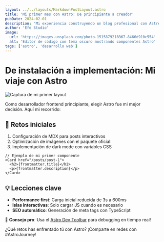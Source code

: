 ```yaml
---
layout: ../../layouts/MarkdownPostLayout.astro
title: 'Mi primer mes con Astro: De principiante a creador'
pubDate: 2024-02-01
description: 'Mi experiencia construyendo un blog profesional con Astro desde cero'
author: 'Efe Studio'
image:
  url: 'https://images.unsplash.com/photo-1515879218367-8466d910c554'
  alt: 'Editor de código con tema oscuro mostrando componentes Astro'
tags: ['astro', 'desarrollo web']
---
```


# De instalación a implementación: Mi viaje con Astro

![Captura de mi primer layout](https://i.imgur.com/7G4QMJE.png)

Como desarrollador frontend principiante, elegir Astro fue mi mejor decisión. Aquí mi recorrido:

## 🔧 Retos iniciales

1. Configuración de MDX para posts interactivos
2. Optimización de imágenes con el paquete oficial
3. Implementación de dark mode con variables CSS

```astro
// Ejemplo de mi primer componente
<Card href="/posts/post-1">
  <h2>{frontmatter.title}</h2>
  <p>{frontmatter.description}</p>
</Card>
```

## 💡 Lecciones clave

- **Performance first**: Carga inicial reducida de 3s a 600ms
- **Islas interactivas**: Solo cargar JS cuando es necesario
- **SEO automático**: Generación de meta tags con TypeScript

📌 **Consejo pro**: Usa el [Astro Dev Toolbar](https://docs.astro.build/es/reference/dev-toolbar-app/) para debugging en tiempo real!

¿Qué retos has enfrentado tú con Astro? ¡Comparte en redes con #AstroJourney!
